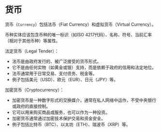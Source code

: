 # 货币

货币（`Currency`）包括法币（Fiat Currency）和虚拟货币（Virtual Currency）。

币种实体应该包含币种的唯一标识（如ISO 4217代码）、名称、符号、当前汇率（相对于其他币种）等属性。

法定货币（Legal Tender）：
* 法币是由政府发行的、被广泛接受的货币形式。
* 它不是由任何实物（如黄金或银）支持，而是依赖于政府的信用和法定地位。
* 法币通常用于日常交易、支付债务、税金等。
* 例子包括美元（USD）、欧元（EUR）、日元（JPY）等。

加密货币（Cryptocurrency）：
* 加密货币是一种数字形式的交换媒介，通常在私人网络中运作，不受中央银行或政府的直接控制。
* 它可以用来购买商品或服务，也可以作为一种投资。
* 加密货币通常通过加密技术保护交易和资金安全。
* 例子包括比特币（BTC）、以太坊（ETH）、瑞波币（XRP）等。
